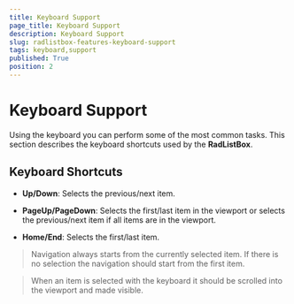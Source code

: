 ```yaml
---
title: Keyboard Support
page_title: Keyboard Support
description: Keyboard Support
slug: radlistbox-features-keyboard-support
tags: keyboard,support
published: True
position: 2
---
```


# Keyboard Support

Using the keyboard you can perform some of the most common tasks. This section describes the keyboard shortcuts used by the __RadListBox__.

## Keyboard Shortcuts

* __Up/Down__: Selects the previous/next item.

* __PageUp/PageDown__: Selects the first/last item in the viewport or selects the previous/next item if all items are in the viewport.

* __Home/End__: Selects the first/last item.

>Navigation always starts from the currently selected item. If there is no selection the navigation should start from the first item.
      	
<!-- -->

>When an item is selected with the keyboard it should be scrolled into the viewport and made visible.

